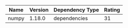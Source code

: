
| Name  | Version | Dependency Type |Rating |
| --- | --- | --- | --- |
| numpy | 1.18.0 | dependencies | 31 |

